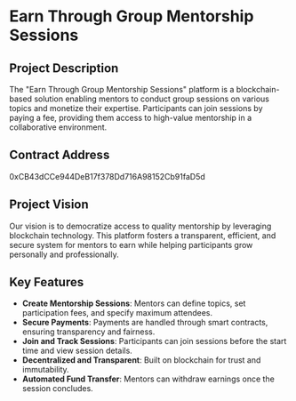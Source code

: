 # Earn Through Group Mentorship Sessions

## Project Description
The "Earn Through Group Mentorship Sessions" platform is a blockchain-based solution enabling mentors to conduct group sessions on various topics and monetize their expertise. Participants can join sessions by paying a fee, providing them access to high-value mentorship in a collaborative environment.

## Contract Address
0xCB43dCCe944DeB17f378Dd716A98152Cb91faD5d

## Project Vision
Our vision is to democratize access to quality mentorship by leveraging blockchain technology. This platform fosters a transparent, efficient, and secure system for mentors to earn while helping participants grow personally and professionally.

## Key Features
- **Create Mentorship Sessions**: Mentors can define topics, set participation fees, and specify maximum attendees.
- **Secure Payments**: Payments are handled through smart contracts, ensuring transparency and fairness.
- **Join and Track Sessions**: Participants can join sessions before the start time and view session details.
- **Decentralized and Transparent**: Built on blockchain for trust and immutability.
- **Automated Fund Transfer**: Mentors can withdraw earnings once the session concludes.

